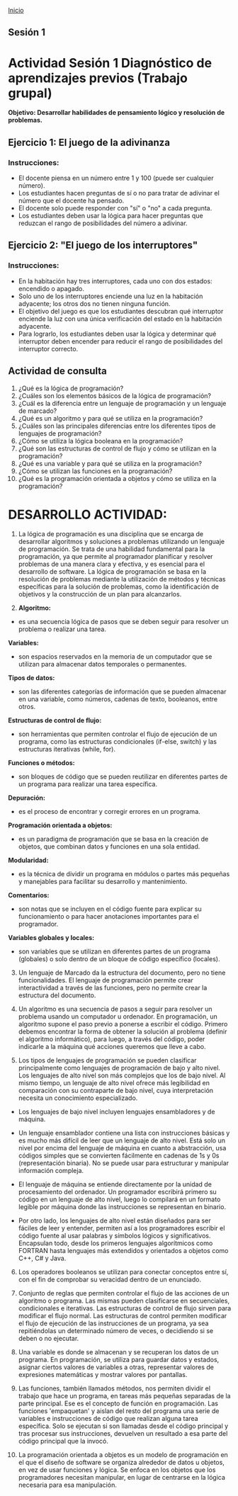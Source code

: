 <!-- No borrar o modificar -->
[Inicio](./index.md)

## Sesión 1 


<!-- Su documentación aquí -->

# Actividad Sesión 1 Diagnóstico de aprendizajes previos (Trabajo grupal)

**Objetivo: Desarrollar habilidades de pensamiento lógico y resolución de problemas.**

## Ejercicio 1: El juego de la adivinanza

### Instrucciones:

- El docente piensa en un número entre 1 y 100 (puede ser cualquier número).
- Los estudiantes hacen preguntas de sí o no para tratar de adivinar el número que el docente ha pensado.
- El docente solo puede responder con "sí" o "no" a cada pregunta.
- Los estudiantes deben usar la lógica para hacer preguntas que reduzcan el rango de posibilidades del número a adivinar.

## Ejercicio 2: "El juego de los interruptores"

### Instrucciones:

- En la habitación hay tres interruptores, cada uno con dos estados: encendido o apagado.
- Solo uno de los interruptores enciende una luz en la habitación adyacente; los otros dos no tienen ninguna función.
- El objetivo del juego es que los estudiantes descubran qué interruptor enciende la luz con una única verificación del estado en la habitación adyacente.
- Para lograrlo, los estudiantes deben usar la lógica y determinar qué interruptor deben encender para reducir el rango de posibilidades del interruptor correcto.

## Actividad de consulta

1. ¿Qué es la lógica de programación?
2. ¿Cuáles son los elementos básicos de la lógica de programación?
3. ¿Cuál es la diferencia entre un lenguaje de programación y un lenguaje de marcado?
4. ¿Qué es un algoritmo y para qué se utiliza en la programación?
5. ¿Cuáles son las principales diferencias entre los diferentes tipos de lenguajes de programación?
6. ¿Cómo se utiliza la lógica booleana en la programación?
7. ¿Qué son las estructuras de control de flujo y cómo se utilizan en la programación?
8. ¿Qué es una variable y para qué se utiliza en la programación?
9. ¿Cómo se utilizan las funciones en la programación?
10. ¿Qué es la programación orientada a objetos y cómo se utiliza en la programación?

# DESARROLLO ACTIVIDAD:

1. La lógica de programación es una disciplina que se encarga de desarrollar algoritmos y soluciones a problemas utilizando un lenguaje de programación. Se trata de una habilidad fundamental para la programación, ya que permite al programador planificar y resolver problemas de una manera clara y efectiva, y es esencial para el desarrollo de software. La lógica de programación se basa en la resolución de problemas mediante la utilización de métodos y técnicas específicas para la solución de problemas, como la identificación de objetivos y la construcción de un plan para alcanzarlos.

2. **Algoritmo:**
 - es una secuencia lógica de pasos que se deben seguir para resolver un problema o realizar una tarea.

**Variables:** 
- son espacios reservados en la memoria de un computador que se utilizan para almacenar datos temporales o permanentes.

**Tipos de datos:** 
- son las diferentes categorías de información que se pueden almacenar en una variable, como números, cadenas de texto, booleanos, entre otros.

**Estructuras de control de flujo:**
- son herramientas que permiten controlar el flujo de ejecución de un programa, como las estructuras condicionales (if-else, switch) y las estructuras iterativas (while, for).

**Funciones o métodos:**
- son bloques de código que se pueden reutilizar en diferentes partes de un programa para realizar una tarea específica.

 **Depuración:** 
- es el proceso de encontrar y corregir errores en un programa.


 **Programación orientada a objetos:**
- es un paradigma de programación que se basa en la creación de objetos, que combinan datos y funciones en una sola entidad.

**Modularidad:** 
- es la técnica de dividir un programa en módulos o partes más pequeñas y manejables para facilitar su desarrollo y mantenimiento.

**Comentarios:** 
- son notas que se incluyen en el código fuente para explicar su funcionamiento o para hacer anotaciones importantes para el programador.

**Variables globales y locales:** 
- son variables que se utilizan en diferentes partes de un programa (globales) o solo dentro de un bloque de código específico (locales).

3. Un lenguaje de Marcado da la estructura del documento, pero no tiene funcionalidades. El lenguaje de programación permite crear interactividad a través de las funciones, pero no permite crear la estructura del documento.

4. Un algoritmo es una secuencia de pasos a seguir para resolver un problema usando un computador u ordenador. 
En programación, un algoritmo supone el paso previo a ponerse a escribir el código. Primero debemos encontrar la forma de obtener la solución al problema (definir el algoritmo informático), para luego, a través del código, poder indicarle a la máquina qué acciones queremos que lleve a cabo.
5.	Los tipos de lenguajes de programación se pueden clasificar principalmente como lenguajes de programación de bajo y alto nivel. Los lenguajes de alto nivel son más complejos que los de bajo nivel. Al mismo tiempo, un lenguaje de alto nivel ofrece más legibilidad en comparación con su contraparte de bajo nivel, cuya interpretación necesita un conocimiento especializado.

- Los lenguajes de bajo nivel incluyen lenguajes ensambladores y de máquina.

- Un lenguaje ensamblador contiene una lista con instrucciones básicas y es mucho más difícil de leer que un lenguaje de alto nivel. Está solo un nivel por encima del lenguaje de máquina en cuanto a abstracción, usa códigos simples que se convierten fácilmente en cadenas de 1s y 0s (representación binaria). No se puede usar para estructurar y manipular información compleja. 

- El lenguaje de máquina se entiende directamente por la unidad de procesamiento del ordenador. Un programador escribirá primero su código en un lenguaje de alto nivel, luego lo compilará en un formato legible por máquina donde las instrucciones se representan en binario. 

- Por otro lado, los lenguajes de alto nivel están diseñados para ser fáciles de leer y entender, permiten así a los programadores escribir el código fuente al usar palabras y símbolos lógicos y significativos. Encapsulan todo, desde los primeros lenguajes algorítmicos como FORTRAN hasta lenguajes más extendidos y orientados a objetos como C++, C# y Java. 

6.	Los operadores booleanos se utilizan para conectar conceptos entre sí, con el fin de comprobar su veracidad dentro de un enunciado.

7.	Conjunto de reglas que permiten controlar el flujo de las acciones de un algoritmo o programa. Las mismas pueden clasificarse en secuenciales, condicionales e iterativas. Las estructuras de control de flujo sirven para modificar el flujo normal. Las estructuras de control permiten modificar el flujo de ejecución de las instrucciones de un programa, ya sea repitiéndolas un determinado número de veces, o decidiendo si se deben o no ejecutar.

8.	Una variable es donde se almacenan y se recuperan los datos de un programa. En programación, se utiliza para guardar datos y estados, asignar ciertos valores de variables a otras, representar valores de expresiones matemáticas y mostrar valores por pantallas.

9.	Las funciones, también llamados métodos, nos permiten dividir el trabajo que hace un programa, en tareas más pequeñas separadas de la parte principal. Ese es el concepto de función en programación. Las funciones 'empaquetan' y aislan del resto del programa una serie de variables e instrucciones de código que realizan alguna tarea específica. Solo se ejecutan si son llamadas desde el código principal y tras procesar sus instrucciones, devuelven un resultado a esa parte del código principal que la invocó.

10.	La programación orientada a objetos es un modelo de programación en el que el diseño de software se organiza alrededor de datos u objetos, en vez de usar funciones y lógica. Se enfoca en los objetos que los programadores necesitan manipular, en lugar de centrarse en la lógica necesaria para esa manipulación.






